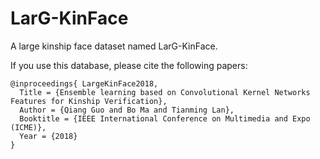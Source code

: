 # LarG-KinFace
A large kinship face dataset named LarG-KinFace.

If you use this database, please cite the following papers:
```
@inproceedings{ LargeKinFace2018, 
  Title = {Ensemble learning based on Convolutional Kernel Networks Features for Kinship Verification},
  Author = {Qiang Guo and Bo Ma and Tianming Lan},
  Booktitle = {IEEE International Conference on Multimedia and Expo (ICME)},
  Year = {2018}
}
```
